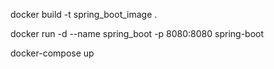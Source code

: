 

docker build -t spring_boot_image  .

docker run -d --name spring_boot -p 8080:8080 spring-boot

docker-compose up
